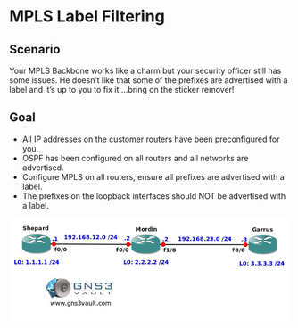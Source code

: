 # MPLS Label Filtering

## Scenario
Your MPLS Backbone works like a charm but your security officer still has some issues. He doesn’t like that some of the prefixes are advertised with a label and it’s up to you to fix it….bring on the sticker remover!

## Goal
- All IP addresses on the customer routers have been preconfigured for you.
- OSPF has been configured on all routers and all networks are advertised.
- Configure MPLS on all routers, ensure all prefixes are advertised with a label.
- The prefixes on the loopback interfaces should NOT be advertised with a label.

![Topology](./mplsldpfiltering.jpg)
